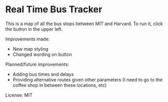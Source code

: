 # Real Time Bus Tracker
This is a map of all the bus stops between MIT and Harvard. To run it, click the button in the upper left.

Improvements made:
- New map styling
- Changed wording on button

Planned/future improvements:
- Adding bus times and delays
- Providing alternative routes given other parameters (I need to go to the coffee shop in between these locations, etc)

License: MIT
